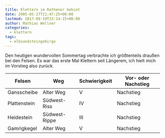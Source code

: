 ```yaml
---
title: Klettern im Rathener Gebiet
date: 2005-05-27T21:47:25+00:00
lastmod: 2017-09-19T23:14:15+00:00
author: Mathias Wellner
categories:
  - klettern
tags:
  - elbsandsteingebirge
---
```

Den heutigen wundervollen Sommertag verbrachte ich größtenteils draußen bei den Felsen. Es war das erste Mal Klettern seit Längerem, ich hielt mich im Vorstieg also zurück. 

<table class="table table-striped">
  <thead class="thead-inverse">
    <tr>
      <th>Felsen</th>
      <th>Weg</th>
      <th>Schwierigkeit</th>
      <th>Vor- oder Nachstieg</th>
    </tr>
  </thead>
  <tbody>
    <tr>
      <td>Gansscheibe</td>    
      <td>Alter Weg</td>    
      <td>V</td>    
      <td>Nachstieg</td>
    </tr>  
    <tr>
      <td>Plattenstein</td>
      <td>Südwest-Riss</td>    
      <td>IV</td>    
      <td>Nachstieg</td>
    </tr>  
    <tr>
      <td>Heidestein</td>    
      <td>Südwest-Rippe</td>    
      <td>III</td>    
      <td>Nachstieg</td>
    </tr>  
    <tr>
      <td>Gamrigkegel</td>    
      <td>Alter Weg</td>    
      <td>V</td>    
      <td>Nachstieg</td>
    </tr>
  </tbody>
</table>